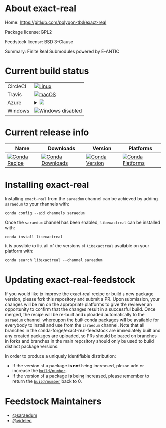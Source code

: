 About exact-real
================

Home: https://github.com/polygon-tbd/exact-real

Package license: GPL2

Feedstock license: BSD 3-Clause

Summary: Finite Real Submodules powered by E-ANTIC



Current build status
====================


<table><tr>
    <td>CircleCI</td>
    <td>
      <a href="https://circleci.com/gh/conda-forge/exact-real-feedstock">
        <img alt="Linux" src="https://img.shields.io/circleci/project/github/conda-forge/exact-real-feedstock/master.svg?label=Linux">
      </a>
    </td>
  </tr><tr>
    <td>Travis</td>
    <td>
      <a href="https://travis-ci.org/conda-forge/exact-real-feedstock">
        <img alt="macOS" src="https://img.shields.io/travis/conda-forge/exact-real-feedstock/master.svg?label=macOS">
      </a>
    </td>
  </tr>
    
  <tr>
    <td>Azure</td>
    <td>
      <details>
        <summary>
          <a href="https://dev.azure.com/conda-forge/feedstock-builds/_build/latest?definitionId=&branchName=master">
            <img src="https://dev.azure.com/conda-forge/feedstock-builds/_apis/build/status/exact-real-feedstock?branchName=master">
          </a>
        </summary>
        <table>
          <thead><tr><th>Variant</th><th>Status</th></tr></thead>
          <tbody><tr>
              <td>linux</td>
              <td>
                <a href="https://dev.azure.com/conda-forge/feedstock-builds/_build/latest?definitionId=&branchName=master">
                  <img src="https://dev.azure.com/conda-forge/feedstock-builds/_apis/build/status/exact-real-feedstock?branchName=master&jobName=linux&configuration=linux_" alt="variant">
                </a>
              </td>
            </tr><tr>
              <td>osx</td>
              <td>
                <a href="https://dev.azure.com/conda-forge/feedstock-builds/_build/latest?definitionId=&branchName=master">
                  <img src="https://dev.azure.com/conda-forge/feedstock-builds/_apis/build/status/exact-real-feedstock?branchName=master&jobName=osx&configuration=osx_" alt="variant">
                </a>
              </td>
            </tr>
          </tbody>
        </table>
      </details>
    </td>
  </tr>
  <tr>
    <td>Windows</td>
    <td>
      <img src="https://img.shields.io/badge/Windows-disabled-lightgrey.svg" alt="Windows disabled">
    </td>
  </tr>
</table>

Current release info
====================

| Name | Downloads | Version | Platforms |
| --- | --- | --- | --- |
| [![Conda Recipe](https://img.shields.io/badge/recipe-libexactreal-green.svg)](https://anaconda.org/saraedum/libexactreal) | [![Conda Downloads](https://img.shields.io/conda/dn/saraedum/libexactreal.svg)](https://anaconda.org/saraedum/libexactreal) | [![Conda Version](https://img.shields.io/conda/vn/saraedum/libexactreal.svg)](https://anaconda.org/saraedum/libexactreal) | [![Conda Platforms](https://img.shields.io/conda/pn/saraedum/libexactreal.svg)](https://anaconda.org/saraedum/libexactreal) |

Installing exact-real
=====================

Installing `exact-real` from the `saraedum` channel can be achieved by adding `saraedum` to your channels with:

```
conda config --add channels saraedum
```

Once the `saraedum` channel has been enabled, `libexactreal` can be installed with:

```
conda install libexactreal
```

It is possible to list all of the versions of `libexactreal` available on your platform with:

```
conda search libexactreal --channel saraedum
```




Updating exact-real-feedstock
=============================

If you would like to improve the exact-real recipe or build a new
package version, please fork this repository and submit a PR. Upon submission,
your changes will be run on the appropriate platforms to give the reviewer an
opportunity to confirm that the changes result in a successful build. Once
merged, the recipe will be re-built and uploaded automatically to the
`saraedum` channel, whereupon the built conda packages will be available for
everybody to install and use from the `saraedum` channel.
Note that all branches in the conda-forge/exact-real-feedstock are
immediately built and any created packages are uploaded, so PRs should be based
on branches in forks and branches in the main repository should only be used to
build distinct package versions.

In order to produce a uniquely identifiable distribution:
 * If the version of a package **is not** being increased, please add or increase
   the [``build/number``](https://conda.io/docs/user-guide/tasks/build-packages/define-metadata.html#build-number-and-string).
 * If the version of a package **is** being increased, please remember to return
   the [``build/number``](https://conda.io/docs/user-guide/tasks/build-packages/define-metadata.html#build-number-and-string)
   back to 0.

Feedstock Maintainers
=====================

* [@saraedum](https://github.com/saraedum/)
* [@videlec](https://github.com/videlec/)

